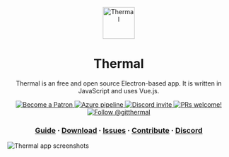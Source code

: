 <p align="center">
	<a href="https://thermal.netlify.com">
		<img src="https://thermal.codecarrot.net/images/thermal-logo-square.png" alt="Thermal" height="72" />
	</a>
</p>
<h1 align="center">
	Thermal
</h1>


<p align="center">
	Thermal is an free and open source Electron-based app. It is written in JavaScript and uses Vue.js.
</p>

<p align="center">
  <a href="https://www.patreon.com/join/mittalyashu">
    <img src="https://img.shields.io/badge/become%20a-patron-blue.svg?style=flat&colorA=555555&colorB=F86754" alt="Become a Patron" />
  </a>
  <a href="https://dev.azure.com/codecarrot/Thermal/_build/latest?definitionId=3&branchName=master">
    <img src="https://dev.azure.com/codecarrot/Thermal/_apis/build/status/Thermal?branchName=master" alt="Azure pipeline" />
  </a>
  <a href="https://discord.gg/DcSNmts">
    <img src="https://img.shields.io/discord/556376419886825509.svg?label=&logo=discord&logoColor=ffffff&color=7389D8&labelColor=6A7EC2" alt="Discord invite" />
  </a>
  <a href="https://www.notion.so/gitthermal/Contribute-9d82f521342f4573b853d1bc793bdf02">
    <img src="https://img.shields.io/badge/PRs-welcome-brightgreen.svg" alt="PRs welcome!" />
  </a>
  <a href="https://twitter.com/intent/follow?screen_name=gitthermal">
    <img src="https://img.shields.io/twitter/follow/gitthermal.svg?label=Follow%20@gitthermal" alt="Follow @gitthermal" />
  </a>
</p>

<h3 align="center">
  <a href="https://thermal.netlify.com/win/guide/">Guide</a>
  <span> · </span>
  <a href="https://thermal.netlify.com/download/">Download</a>
  <span> · </span>
  <a href="https://thermal.netlify.com/issue/">Issues</a>
  <span> · </span>
  <a href="https://www.notion.so/gitthermal/Contribute-9d82f521342f4573b853d1bc793bdf02">Contribute</a>
  <span> · </span>
  <a href="https://discord.gg/DcSNmts">Discord</a>
</h3>

![Thermal app screenshots](https://thermal.codecarrot.net/images/app-screenshot-2x.png)
